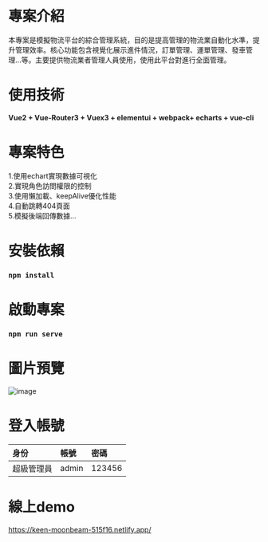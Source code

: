# 專案介紹
本專案是模擬物流平台的綜合管理系統，目的是提高管理的物流業自動化水準，提升管理效率。核心功能包含視覺化展示進件情況，訂單管理、運單管理、發車管理...等。主要提供物流業者管理人員使用，使用此平台對進行全面管理。
# 使用技術
**Vue2 + Vue-Router3 + Vuex3 + elementui + webpack+ echarts + vue-cli** 
# 專案特色
1.使用echart實現數據可視化  
2.實現角色訪問權限的控制  
3.使用懶加載、keepAlive優化性能  
4.自動跳轉404頁面  
5.模擬後端回傳數據...
# 安裝依賴
### `npm install`
# 啟動專案
### `npm run serve`
# 圖片預覽
![image](https://github.com/user-attachments/assets/12808890-8692-42b6-8a3c-6e6eba42c420)
# 登入帳號
| 身份 | 帳號 | 密碼 |
| :-----| :---- | :---- |
| 超級管理員 | admin | 123456 |
# 線上demo
https://keen-moonbeam-515f16.netlify.app/
